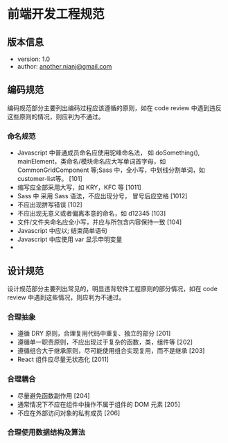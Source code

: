 # 前端开发工程规范

## 版本信息
* version: 1.0
* author: another.nianj@gmail.com

## 编码规范   
   编码规范部分主要列出编码过程应该遵循的原则，如在 code review 中遇到违反这些原则的情况，则应判为不通过。
### 命名规范
* Javascript 中普通成员命名应使用驼峰命名法， 如 doSomething(), mainElement，类命名/模块命名应大写单词首字母，如 CommonGridComponent 等;Sass 中，全小写，中划线分割单词，如 customer-list等。  [101] 
* 缩写应全部采用大写，如 KRY，KFC 等 [1011]
* Sass 中 采用 Sass 语法，不应出现分号， 冒号后应空格 [1012]
* 不应出现拼写错误 [102]
* 不应出现无意义或者偏离本意的命名，如 d12345 [103]
* 文件/文件夹命名应全小写，并应与所包含内容保持一致 [104]
* Javascript 中应以; 结束简单语句
* Javascript 中应使用 var 显示申明变量
*

## 设计规范  
   设计规范部分主要列出常见的，明显违背软件工程原则的部分情况，如在 code review 中遇到这些情况，则应判为不通过。

### 合理抽象
* 遵循 DRY 原则，合理复用代码中重复、独立的部分 [201]
* 遵循单一职责原则，不应出现过于复杂的函数，类，组件等 [202]
* 遵循组合大于继承原则，尽可能使用组合实现复用，而不是继承 [203]
* React 组件应尽量无状态化 [2011]

### 合理耦合
* 尽量避免函数副作用 [204]
* 通常情况下不应在组件中操作不属于组件的 DOM 元素 [205]
* 不应在外部访问对象的私有成员 [206]

### 合理使用数据结构及算法
